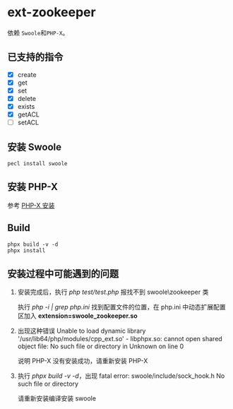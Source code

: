 # ext-zookeeper
依赖 `Swoole`和`PHP-X`。

已支持的指令
----

- [x] create
- [x] get
- [x] set
- [x] delete
- [x] exists
- [x] getACL
- [ ] setACL

安装 Swoole
----
```shell
pecl install swoole
```

安装 PHP-X
-----
参考 [PHP-X 安装](https://github.com/swoole/phpx)

Build
-----
```shell
phpx build -v -d
phpx install
```

安装过程中可能遇到的问题
-----

1. 安装完成后，执行 *php test/test.php*  报找不到 swoole\zookeeper 类

	执行 *php -i | grep php.ini* 找到配置文件的位置，在 php.ini 中动态扩展配置区加入 **extension=swoole_zookeeper.so**

2. 出现这种错误 Unable to load dynamic library '/usr/lib64/php/modules/cpp_ext.so' - libphpx.so: cannot open shared object file: No such file or directory in Unknown on line 0

	说明 PHP-X 没有安装成功，请重新安装 PHP-X

3. 执行 *phpx build -v -d*，出现 fatal error: swoole/include/sock_hook.h No such file or directory
	
	请重新安装编译安装 swoole

